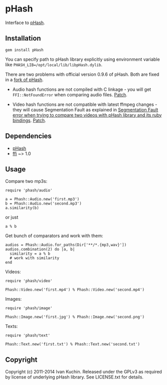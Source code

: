 # pHash

Interface to [pHash](http://pHash.org/).

## Installation

    gem install pHash

You can specify path to pHash library explicitly using environment variable like `PHASH_LIB=/opt/local/lib/libpHash.dylib`.

There are two problems with official version 0.9.6 of pHash. Both are fixed in a [fork of pHash](https://github.com/hszcg/pHash-0.9.6).

- Audio hash functions are not compiled with C linkage - you will get `FFI::NotFoundError` when comparing audio files. [Patch](https://github.com/hszcg/pHash-0.9.6/commit/e93af6d).

- Video hash functions are not compatible with latest ffmpeg changes - they will cause Segmentation Fault as explained in [Segmentation Fault error when trying to compare two videos with pHash library and its ruby bindings](http://stackoverflow.com/q/23414036/96823). [Patch](https://github.com/hszcg/pHash-0.9.6/commit/85218a6).

## Dependencies

* [pHash](http://www.phash.org/download/)
* [ffi](https://github.com/ffi/ffi#readme) ~> 1.0

## Usage

Compare two mp3s:

    require 'phash/audio'

    a = Phash::Audio.new('first.mp3')
    b = Phash::Audio.new('second.mp3')
    a.similarity(b)

or just

    a % b

Get bunch of comparators and work with them:

    audios = Phash::Audio.for_paths(Dir['**/*.{mp3,wav}'])
    audios.combination(2) do |a, b|
      similarity = a % b
      # work with similarity
    end

Videos:

    require 'phash/video'

    Phash::Video.new('first.mp4') % Phash::Video.new('second.mp4')

Images:

    require 'phash/image'

    Phash::Image.new('first.jpg') % Phash::Image.new('second.png')

Texts:

    require 'phash/text'

    Phash::Text.new('first.txt') % Phash::Text.new('second.txt')

## Copyright

Copyright (c) 2011-2014 Ivan Kuchin.
Released under the GPLv3 as required by license of underlying pHash library.
See LICENSE.txt for details.
